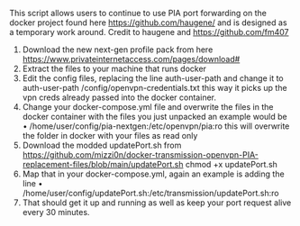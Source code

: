 This script allows users to continue to use PIA port forwarding on the docker project found here https://github.com/haugene/ and is designed as a temporary work around. Credit to haugene and https://github.com/fm407 
1.	Download the new next-gen profile pack from here https://www.privateinternetaccess.com/pages/download#
2.	Extract the files to your machine that runs docker
3.	Edit the config files, replacing the line auth-user-path and change it to
auth-user-path /config/openvpn-credentials.txt
this way it picks up the vpn creds already passed into the docker container.
4.	Change your docker-compose.yml file and overwrite the files in the docker container with the files you just unpacked an example would be
•	/home/user/config/pia-nextgen:/etc/openvpn/pia:ro
this will overwrite the folder in docker with your files as read only
5.	Download the modded updatePort.sh from https://github.com/mizzi0n/docker-transmission-openvpn-PIA-replacement-files/blob/main/updatePort.sh
chmod +x updatePort.sh
6.	Map that in your docker-compose.yml, again an example is adding the line
•	/home/user/config/updatePort.sh:/etc/transmission/updatePort.sh:ro
7.	That should get it up and running as well as keep your port request alive every 30 minutes.
